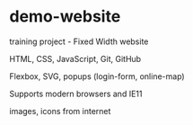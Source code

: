 # demo-website

training project - Fixed Width website

HTML, CSS, JavaScript, Git, GitHub

Flexbox, SVG, popups (login-form, online-map)

Supports modern browsers and IE11

images, icons from internet